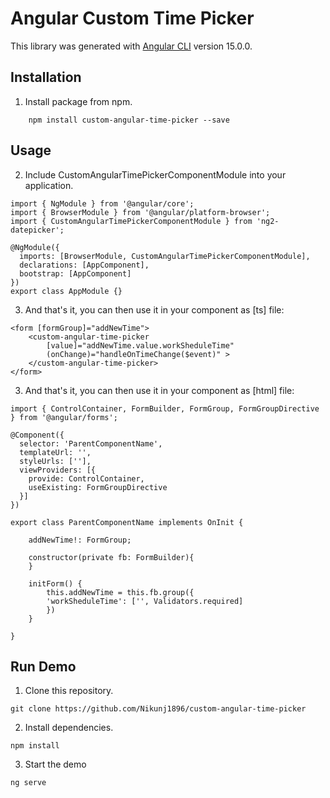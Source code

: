 # Angular Custom Time Picker

This library was generated with [Angular CLI](https://github.com/angular/angular-cli) version 15.0.0.

## Installation

1. Install package from npm.

```
    npm install custom-angular-time-picker --save
```

## Usage

2. Include CustomAngularTimePickerComponentModule into your application.

```
import { NgModule } from '@angular/core';
import { BrowserModule } from '@angular/platform-browser';
import { CustomAngularTimePickerComponentModule } from 'ng2-datepicker';

@NgModule({
  imports: [BrowserModule, CustomAngularTimePickerComponentModule],
  declarations: [AppComponent],
  bootstrap: [AppComponent]
})
export class AppModule {}
```

3. And that's it, you can then use it in your component as [ts] file:

```
<form [formGroup]="addNewTime">
    <custom-angular-time-picker 
        [value]="addNewTime.value.workSheduleTime"
        (onChange)="handleOnTimeChange($event)" >
    </custom-angular-time-picker>
</form>
```

3. And that's it, you can then use it in your component as [html] file:

```
import { ControlContainer, FormBuilder, FormGroup, FormGroupDirective } from '@angular/forms';

@Component({
  selector: 'ParentComponentName',
  templateUrl: '',
  styleUrls: [''],
  viewProviders: [{
    provide: ControlContainer,
    useExisting: FormGroupDirective
  }]
})

export class ParentComponentName implements OnInit {

    addNewTime!: FormGroup;

    constructor(private fb: FormBuilder){
    }

    initForm() {
        this.addNewTime = this.fb.group({
        'workSheduleTime': ['', Validators.required]
        })
    }

}
```


## Run Demo

1. Clone this repository.

```
git clone https://github.com/Nikunj1896/custom-angular-time-picker
```

2. Install dependencies.

```
npm install
```

3. Start the demo

```
ng serve
```
